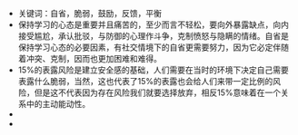 - 关键词：自省，脆弱，鼓励，反馈，平衡
- 保持学习的心态是重要并且痛苦的，至少而言不轻松，要向外暴露缺点，向内接受尴尬，承认批驳，与防御的心理作斗争，克制愤怒与隐瞒的情绪。自省是保持学习心态的必要因素，有社交情境下的自省更需要努力，因为它必定伴随着冲突、克制，因而也更加困难和难得。
- 15%的表露风险是建立安全感的基础，人们需要在当时的环境下决定自己需要表露什么脆弱，当然，这也代表了15%的表露也会给人们来带一定比例的风险，但是这不代表因为存在风险我们就要选择放弃，相反15%意味着在一个关系中的主动能动性。
-
-